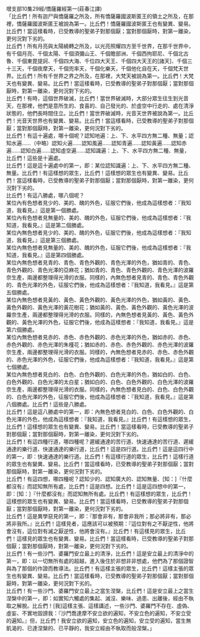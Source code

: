 增支部10集29經/憍薩羅經第一(莊春江譯)  
「比丘們！所有迦尸與憍薩羅之所及，所有憍薩羅國波斯匿王的領土之所及，在那裡，憍薩羅國波斯匿王被說為第一。比丘們！憍薩羅國波斯匿王也有變異、變易。比丘們！當這樣看時，已受教導的聖弟子對那個厭；當對那個厭時，對第一離染，更何況對下劣的。  
比丘們！所有月亮與太陽繞轉之所及，以光亮照耀四方至千世界，在那千世界中，有千個月亮、千個太陽、千個須彌山王、千個贍部洲、千個西拘耶尼、千個北古魯、千個東毘提訶、千個四大海、千位四大天王、千個四大天王的[諸天]、千個三十三天，千個夜摩天，千個兜率天，千個化樂天，千個他化自在天，千個梵天世界。比丘們！所有千世界之界之所及，在那裡，大梵天被說為第一。比丘們！大梵天也有變異、變易。比丘們！當這樣看時，已受教導的聖弟子對那個厭；當對那個厭時，對第一離染，更何況對下劣的。  
比丘們！有時，這個世界破滅，比丘們！當世界破滅時，大部分眾生往生到光音天，在那裡，他們是意所生的、食喜的、自己發光的、於虛空中行走的、處在清淨狀態的，他們長時間住立。比丘們！當世界破滅時，光音天世界被說為第一。比丘們！光音天世界也有變異、變易。比丘們！當這樣看時，已受教導的聖弟子對那個厭；當對那個厭時，對第一離染，更何況對下劣的。  
比丘們！有這十遍處，哪十個呢？認知地遍：上、下、水平四方無二種、無量；認知水遍……（中略）認知火遍……認知風遍……認知青遍……認知黃遍……認知赤遍……認知白遍……認知虛空遍……認知識遍：上、下、水平四方無二種、無量，比丘們！這些是十遍處。  
比丘們！這是這十遍處中的第一，即：某位認知識遍：上、下、水平四方無二種、無量。比丘們！有這樣想的眾生，比丘們！這樣想的眾生也有變異、變易。比丘們！當這樣看時，已受教導的聖弟子對那個厭；當對那個厭時，對第一離染，更何況對下劣的。  
比丘們！有這八勝處，哪八個呢？  
某位內有色想者見少的、美的、醜的外色，征服它們後，他成為這樣想者：『我知道，我看見。』這是第一個勝處。  
某位內有色想者見無量的、美的、醜的外色，征服它們後，他成為這樣想者：『我知道，我看見。』這是第二個勝處。  
某位內無色想者見少的、美的、醜的外色，征服它們後，他成為這樣想者：『我知道，我看見。』這是第三個勝處。  
某位內無色想者見無量的、美的、醜的外色，征服它們後，他成為這樣想者：『我知道，我看見。』這是第四個勝處。  
某位內無色想者見青的、青色、青色外觀的、青色光澤的外色，猶如青的、青色、青色外觀的、青色光澤的亞麻花；猶如青的、青色、青色外觀的、青色光澤的波羅奈生產，兩邊都整理得光滑的衣服。同樣的，內無色想者見青的、青色、青色外觀的、青色光澤的外色，征服它們後，他成為這樣想者：『我知道，我看見。』這是第五個勝處。  
某位內無色想者見黃的、黃色、黃色外觀的、黃色光澤的外色，猶如黃的、黃色、黃色外觀的、黃色光澤的黃花樹花；猶如黃的、黃色、黃色外觀的、黃色光澤的波羅奈生產，兩邊都整理得光滑的衣服。同樣的，內無色想者見黃的、黃色、黃色外觀的、黃色光澤的外色，征服它們後，他成為這樣想者：『我知道，我看見。』這是第六個勝處。  
某位內無色想者見赤的、赤色、赤色外觀的、赤色光澤的外色，猶如赤的、赤色、赤色外觀的、赤色光澤的朱槿花；猶如赤的、赤色、赤色外觀的、赤色光澤的波羅奈生產，兩邊都整理得光滑的衣服。同樣的，內無色想者見赤的、赤色、赤色外觀的、赤色光澤的外色，征服它們後，他成為這樣想者：『我知道，我看見。』這是第七個勝處。  
某位內無色想者見白的、白色、白色外觀的、白色光澤的外色，猶如白的、白色、白色外觀的、白色光澤的太白星；猶如白的、白色、白色外觀的、白色光澤的波羅奈生產，兩邊都整理得光滑的衣服。同樣的，內無色想者見白的、白色、白色外觀的、白色光澤的外色，征服它們後，他成為這樣想者：『我知道，我看見。』這是第八個勝處。比丘們！這些是八勝處。  
比丘們！這是這八勝處中的第一，即：內無色想者見白的、白色、白色外觀的、白色光澤的外色，他成為這樣想者：『我知道，我看見。』比丘們！有這樣想的眾生，比丘們！這樣想的眾生也有變異、變易。比丘們！當這樣看時，已受教導的聖弟子對那個厭；當對那個厭時，對第一離染，更何況對下劣的。  
比丘們！有這四種行道，哪四種呢？遲緩通達的苦行道、快速通達的苦行道、遲緩通達的樂行道、快速通達的樂行道，比丘們！這是四行道。比丘們！這是這四行中的第一，即：快速通達的樂行道。比丘們！有這樣行道的眾生，比丘們！這樣行道的眾生也有變異、變易。比丘們！當這樣看時，已受教導的聖弟子對那個厭；當對那個厭時，對第一離染，更何況對下劣的。  
比丘們！有這四想，哪四種呢？認知少的、認知廣大的、認知無量、[知：]『什麼都沒有』而認知無所有處，比丘們！這是四想。比丘們！這是這四想中的第一，即：[知：]『什麼都沒有』而認知無所有處。比丘們！有這樣想的眾生，比丘們！這樣想的眾生也有變異、變易。比丘們！當這樣看時，已受教導的聖弟子對那個厭；當對那個厭時，對第一離染，更何況對下劣的。  
比丘們！這是異學惡見的第一，即：『那會非有，那會非我所；那必將非有，那必將非我所。』比丘們！這樣見者，這應該可以被預期：『這位對有之不厭逆性，他將會沒有，這位對有滅之厭逆性，他將會沒有。』比丘們！有這樣見的眾生，比丘們！這樣見的眾生也有變異、變易。比丘們！當這樣看時，已受教導的聖弟子對那個厭；當對那個厭時，對第一離染，更何況對下劣的。  
比丘們！有一些沙門、婆羅門安立最上的清淨，比丘們！這是安立最上的清淨中的第一，即：以一切無所有處的超越，進入後住於非想非非想處，他們為了那個證智與為了那個的作證而教導法。比丘們！有這樣主張的眾生，比丘們！這樣主張的眾生也有變異、變易。比丘們！當這樣看時，已受教導的聖弟子對那個厭；當對那個厭時，對第一離染，更何況對下劣的。  
比丘們！有一些沙門、婆羅門安立最上之當生涅槃，比丘們！這是安立最上之當生涅槃中的第一，即：如實知六觸處的集起、滅沒、樂味、過患、出離後，經由不執取之解脫。比丘們！[我]這樣主張、這樣講述，一些沙門、婆羅門不存在、虛偽、虛妄、不實地毀謗我：『沙門喬達摩不安立欲的遍知，不安立色的遍知，不安立受的遍知。』但，比丘們！我安立欲的遍知，安立色的遍知，安立受的遍知，當生無飢渴的、已達涅槃的、已平靜的，我安立經由不執取而般涅槃。」  
  
  
